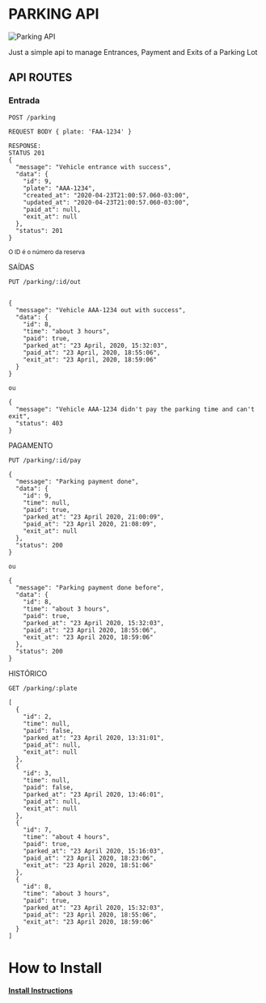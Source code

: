 # PARKING API

![Parking API](https://github.com/jorgedjr21/parking-api/workflows/Parking%20API/badge.svg?branch=master)

Just a simple api to manage Entrances, Payment and Exits of a Parking Lot

## API ROUTES

### Entrada
```
POST /parking

REQUEST BODY { plate: 'FAA-1234' }

RESPONSE: 
STATUS 201
{
  "message": "Vehicle entrance with success",
  "data": {
    "id": 9,
    "plate": "AAA-1234",
    "created_at": "2020-04-23T21:00:57.060-03:00",
    "updated_at": "2020-04-23T21:00:57.060-03:00",
    "paid_at": null,
    "exit_at": null
  },
  "status": 201
}
```

<small>O ID é o número da reserva</small>

SAÍDAS
```
PUT /parking/:id/out


{
  "message": "Vehicle AAA-1234 out with success",
  "data": {
    "id": 8,
    "time": "about 3 hours",
    "paid": true,
    "parked_at": "23 April, 2020, 15:32:03",
    "paid_at": "23 April, 2020, 18:55:06",
    "exit_at": "23 April, 2020, 18:59:06"
  }
}

ou

{
  "message": "Vehicle AAA-1234 didn't pay the parking time and can't exit",
  "status": 403
}
```

PAGAMENTO

```
PUT /parking/:id/pay

{
  "message": "Parking payment done",
  "data": {
    "id": 9,
    "time": null,
    "paid": true,
    "parked_at": "23 April 2020, 21:00:09",
    "paid_at": "23 April 2020, 21:08:09",
    "exit_at": null
  },
  "status": 200
}

ou

{
  "message": "Parking payment done before",
  "data": {
    "id": 8,
    "time": "about 3 hours",
    "paid": true,
    "parked_at": "23 April 2020, 15:32:03",
    "paid_at": "23 April 2020, 18:55:06",
    "exit_at": "23 April 2020, 18:59:06"
  },
  "status": 200
}
```

HISTÓRICO

```
GET /parking/:plate

[
  {
    "id": 2,
    "time": null,
    "paid": false,
    "parked_at": "23 April 2020, 13:31:01",
    "paid_at": null,
    "exit_at": null
  },
  {
    "id": 3,
    "time": null,
    "paid": false,
    "parked_at": "23 April 2020, 13:46:01",
    "paid_at": null,
    "exit_at": null
  },
  {
    "id": 7,
    "time": "about 4 hours",
    "paid": true,
    "parked_at": "23 April 2020, 15:16:03",
    "paid_at": "23 April 2020, 18:23:06",
    "exit_at": "23 April 2020, 18:51:06"
  },
  {
    "id": 8,
    "time": "about 3 hours",
    "paid": true,
    "parked_at": "23 April 2020, 15:32:03",
    "paid_at": "23 April 2020, 18:55:06",
    "exit_at": "23 April 2020, 18:59:06"
  }
]
```

# How to Install

**[Install Instructions](https://github.com/jorgedjr21/parking-api/blob/master/INSTALL.md)**
